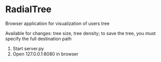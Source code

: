 # RadialTree
Browser application for visualization of users tree

Available for changes: tree size, tree density; to save the tree, you must specify the full destination path 

1. Start server.py
2. Open 127.0.0.1:8080 in browser
